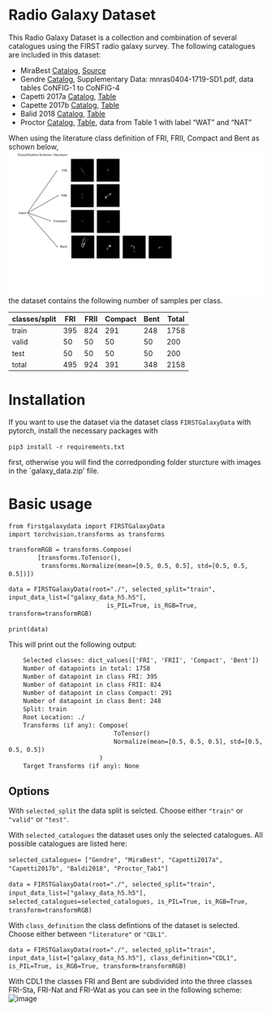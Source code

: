 # Radio Galaxy Dataset
This Radio Galaxy Dataset is a collection and combination of several catalogues using the FIRST radio galaxy survey.
The following catalogues are included in this dataset:
* MiraBest [Catalog](https://academic.oup.com/mnras/article/466/4/4346/2843096), [Source](https://zenodo.org/record/4288837#.YFSBEdwxlaT)
* Gendre [Catalog](https://academic.oup.com/mnras/article/404/4/1719/1081038?login=true), Supplementary Data: mnras0404-1719-SD1.pdf, data tables CoNFIG-1 to CoNFIG-4
* Capetti 2017a [Catalog](https://www.aanda.org/articles/aa/full_html/2017/02/aa29287-16/aa29287-16.html), [Table](https://www.aanda.org/articles/aa/full_html/2017/02/aa29287-16/T1.html)
* Capette 2017b [Catalog](https://www.aanda.org/articles/aa/full_html/2017/05/aa30247-16/aa30247-16.html), [Table](http://cdsarc.u-strasbg.fr/viz-bin/qcat?J/A+A/601/A81)
* Balid 2018 [Catalog](https://www.aanda.org/articles/aa/full_html/2018/01/aa31333-17/aa31333-17.html), [Table](https://www.aanda.org/articles/aa/full_html/2018/01/aa31333-17/T1.html)
* Proctor [Catalog](https://ui.adsabs.harvard.edu/abs/2011ApJS..194...31P/abstract), [Table](https://iopscience.iop.org/article/10.1088/0067-0049/194/2/31#apjs390184t1), data from Table 1 with label “WAT” and “NAT”

When using the literature class definition of FRI, FRII, Compact and Bent as schown below, 
![image](img/Classification_Scheme.png)
the dataset contains the following number of samples per class.

| classes/split     | FRI |   FRII |     Compact |    Bent |   Total     |
| ----------- | ----------- |----------- |----------- |-----------       |-----------|
| train     | 395       |824       |291       |248       |1758       |
| valid   | 50        | 50       | 50       | 50      |200       |
| test   | 50        | 50       | 50       | 50      |200       |
| total   | 495        |924       |391       |348       |2158       |

# Installation
If you want to use the dataset via the dataset class `FIRSTGalaxyData` with pytorch, install the necessary packages with

`pip3 install -r requirements.txt`

first, otherwise you will find the corredponding folder sturcture with images in the
`galaxy_data.zip'
file.

# Basic usage
```
from firstgalaxydata import FIRSTGalaxyData
import torchvision.transforms as transforms
```
```
transformRGB = transforms.Compose(
        [transforms.ToTensor(),
         transforms.Normalize(mean=[0.5, 0.5, 0.5], std=[0.5, 0.5, 0.5])])
```
```
data = FIRSTGalaxyData(root="./", selected_split="train", input_data_list=["galaxy_data_h5.h5"],
                           is_PIL=True, is_RGB=True, transform=transformRGB)
```
```print(data)```

This will print out the following output:
```Dataset FIRSTGalaxyData
    Selected classes: dict_values(['FRI', 'FRII', 'Compact', 'Bent'])
    Number of datapoints in total: 1758
    Number of datapoint in class FRI: 395
    Number of datapoint in class FRII: 824
    Number of datapoint in class Compact: 291
    Number of datapoint in class Bent: 248
    Split: train
    Root Location: ./
    Transforms (if any): Compose(
                             ToTensor()
                             Normalize(mean=[0.5, 0.5, 0.5], std=[0.5, 0.5, 0.5])
                         )
    Target Transforms (if any): None
```

## Options
With `selected_split` the data split is selcted. Choose either `"train"` or `"valid"` or `"test"`.

With `selected_catalogues` the dataset uses only the selected catalogues. All possible catalogues are listed here:

`selected_catalogues= ["Gendre", "MiraBest", "Capetti2017a", "Capetti2017b", "Baldi2018", "Proctor_Tab1"]`

```data = FIRSTGalaxyData(root="./", selected_split="train", input_data_list=["galaxy_data_h5.h5"], selected_catalogues=selected_catalogues, is_PIL=True, is_RGB=True, transform=transformRGB)```

With `class_definition` the class defintions of the dataset is selected. Choose either between `"literature"` or `"CDL1"`.
```
data = FIRSTGalaxyData(root="./", selected_split="train", input_data_list=["galaxy_data_h5.h5"], class_definition="CDL1", is_PIL=True, is_RGB=True, transform=transformRGB)
```
With CDL1 the classes FRI and Bent are subdivided into the three classes FRI-Sta, FRI-Nat and FRI-Wat as you can see in the following scheme:
![image](img/Classification_Scheme_CDL1.png)
